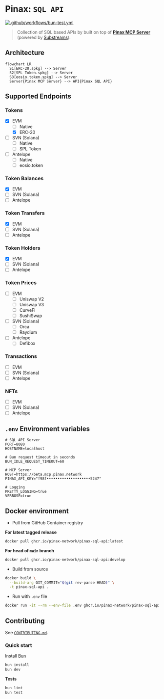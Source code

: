 # Pinax: `SQL API`

[![.github/workflows/bun-test.yml](https://github.com/pinax-network/pinax-sql-api/actions/workflows/bun-test.yml/badge.svg)](https://github.com/pinax-network/pinax-sql-api/actions/workflows/bun-test.yml)

> Collection of SQL based APIs by built on top of [**Pinax MCP Server**](https://github.com/pinax-network/pinax-mcp-server) (powered by [Substreams](https://thegraph.com/docs/substreams)).

## Architecture

```mermaid
flowchart LR
  S1[ERC-20.spkg] --> Server
  S2[SPL Token.spkg] --> Server
  S3[eosio.token.spkg] --> Server
  Server{Pinax MCP Server} --> API{Pinax SQL API}
```

## Supported Endpoints

### Tokens
- [x] EVM
  - [ ] Native
  - [x] ERC-20
- [ ] SVN (Solana)
  - [ ] Native
  - [ ] SPL Token
- [ ] Antelope
  - [ ] Native
  - [ ] eosio.token

### Token Balances
- [x] EVM
- [ ] SVN (Solana)
- [ ] Antelope

### Token Transfers
- [x] EVM
- [ ] SVN (Solana)
- [ ] Antelope

### Token Holders
- [x] EVM
- [ ] SVN (Solana)
- [ ] Antelope

### Token Prices
- [ ] EVM
  - [ ] Uniswap V2
  - [ ] Uniswap V3
  - [ ] CurveFi
  - [ ] SushiSwap
- [ ] SVN (Solana)
  - [ ] Orca
  - [ ] Raydium
- [ ] Antelope
  - [ ] Defibox

### Transactions
- [ ] EVM
- [ ] SVN (Solana)
- [ ] Antelope

### NFTs
- [ ] EVM
- [ ] SVN (Solana)
- [ ] Antelope

## `.env` Environment variables

```env
# SQL API Server
PORT=8080
HOSTNAME=localhost

# Bun request timeout in seconds
BUN_IDLE_REQUEST_TIMEOUT=60

# MCP Server
HOST=https://beta.mcp.pinax.network
PINAX_API_KEY="f98f••••••••••••••••••••5247"

# Logging
PRETTY_LOGGING=true
VERBOSE=true
```

## Docker environment

- Pull from GitHub Container registry

**For latest tagged release**

```bash
docker pull ghcr.io/pinax-network/pinax-sql-api:latest
```

**For head of `main` branch**

```bash
docker pull ghcr.io/pinax-network/pinax-sql-api:develop
```

- Build from source

```bash
docker build \
  --build-arg GIT_COMMIT="$(git rev-parse HEAD)" \
  -t pinax-sql-api .
```

- Run with `.env` file

```bash
docker run -it --rm --env-file .env ghcr.io/pinax-network/pinax-sql-api
```

## Contributing

See [`CONTRIBUTING.md`](CONTRIBUTING.md).

### Quick start

Install [Bun](https://bun.sh/)

```bash
bun install
bun dev
```

**Tests**

```bash
bun lint
bun test
```
